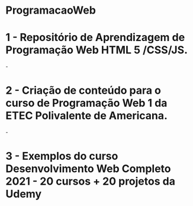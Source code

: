 # ProgramacaoWeb

<h1>1 - Repositório de Aprendizagem de  Programação Web HTML 5 /CSS/JS.</h1>
-
<h1>2 - Criação de conteúdo para o curso de Programação Web 1 da ETEC Polivalente de Americana.</h1>
-
<h1>3 - Exemplos do curso Desenvolvimento Web Completo 2021 - 20 cursos + 20 projetos da Udemy </h1>
